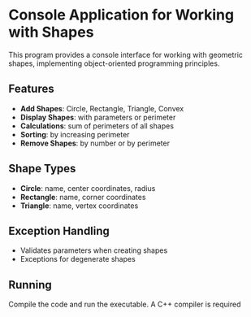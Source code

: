 # Console Application for Working with Shapes

This program provides a console interface for working with geometric shapes, implementing object-oriented programming principles.

## Features

- **Add Shapes**: Circle, Rectangle, Triangle, Convex
- **Display Shapes**: with parameters or perimeter
- **Calculations**: sum of perimeters of all shapes
- **Sorting**: by increasing perimeter
- **Remove Shapes**: by number or by perimeter

## Shape Types

- **Circle**: name, center coordinates, radius
- **Rectangle**: name, corner coordinates
- **Triangle**: name, vertex coordinates

## Exception Handling

- Validates parameters when creating shapes
- Exceptions for degenerate shapes

## Running

Compile the code and run the executable. A C++ compiler is required
